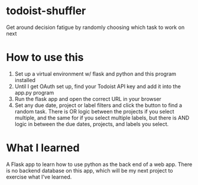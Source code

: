# todoist-shuffler
Get around decision fatigue by randomly choosing which task to work on next

# How to use this
1. Set up a virtual environment w/ flask and python and this program installed
2. Until I get OAuth set up, find your Todoist API key and add it into the app.py program 
3. Run the flask app and open the correct URL in your browser
4. Set any due date, project or label filters and click the button to find a random task. There is OR logic between the projects if you select multiple, and the same for if you select multiple labels, but there is AND logic in between the due dates, projects, and labels you select.
 
# What I learned
A Flask app to learn how to use python as the back end of a web app. There is no backend database on this app, which will be my next project to exercise what I've learned.
